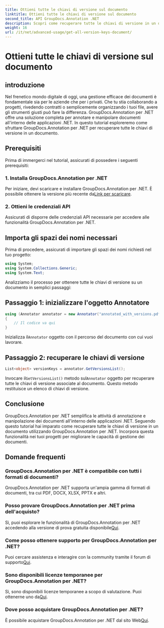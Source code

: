 ```yaml
---
title: Ottieni tutte le chiavi di versione sul documento
linktitle: Ottieni tutte le chiavi di versione sul documento
second_title: API GroupDocs.Annotation .NET
description: Scopri come recuperare tutte le chiavi di versione in un documento utilizzando GroupDocs.Annotation per .NET. Migliora le tue capacità di gestione dei documenti con questo pacchetto completo.
weight: 16
url: /it/net/advanced-usage/get-all-version-keys-document/
---
```


# Ottieni tutte le chiavi di versione sul documento

## introduzione
Nel frenetico mondo digitale di oggi, una gestione efficace dei documenti è fondamentale sia per le aziende che per i privati. Che tu stia collaborando a progetti, rivedendo contratti o semplicemente organizzando i tuoi file, avere gli strumenti giusti può fare la differenza. GroupDocs.Annotation per .NET offre una soluzione completa per annotare e manipolare documenti all'interno delle applicazioni .NET. In questo tutorial esploreremo come sfruttare GroupDocs.Annotation per .NET per recuperare tutte le chiavi di versione in un documento.
## Prerequisiti
Prima di immergerci nel tutorial, assicurati di possedere i seguenti prerequisiti:
### 1. Installa GroupDocs.Annotation per .NET
 Per iniziare, devi scaricare e installare GroupDocs.Annotation per .NET. È possibile ottenere la versione più recente da[Link per scaricare](https://releases.groupdocs.com/annotation/net/).
### 2. Ottieni le credenziali API
Assicurati di disporre delle credenziali API necessarie per accedere alle funzionalità GroupDocs.Annotation per .NET.

## Importa gli spazi dei nomi necessari
Prima di procedere, assicurati di importare gli spazi dei nomi richiesti nel tuo progetto:
```csharp
using System;
using System.Collections.Generic;
using System.Text;
```

Analizziamo il processo per ottenere tutte le chiavi di versione su un documento in semplici passaggi:
## Passaggio 1: inizializzare l'oggetto Annotatore
```csharp
using (Annotator annotator = new Annotator("annotated_with_versions.pdf"))
{
    // Il codice va qui
}
```
 Inizializza il`Annotator` oggetto con il percorso del documento con cui vuoi lavorare.
## Passaggio 2: recuperare le chiavi di versione
```csharp
List<object> versionKeys = annotator.GetVersionsList();
```
 Invocare il`GetVersionsList()` metodo sul`Annotator` oggetto per recuperare tutte le chiavi di versione associate al documento. Questo metodo restituisce un elenco di chiavi di versione.

## Conclusione
GroupDocs.Annotation per .NET semplifica le attività di annotazione e manipolazione dei documenti all'interno delle applicazioni .NET. Seguendo questo tutorial hai imparato come recuperare tutte le chiavi di versione in un documento utilizzando GroupDocs.Annotation per .NET. Incorpora questa funzionalità nei tuoi progetti per migliorare le capacità di gestione dei documenti.
## Domande frequenti
### GroupDocs.Annotation per .NET è compatibile con tutti i formati di documenti?
GroupDocs.Annotation per .NET supporta un'ampia gamma di formati di documenti, tra cui PDF, DOCX, XLSX, PPTX e altri.
### Posso provare GroupDocs.Annotation per .NET prima dell'acquisto?
 Sì, puoi esplorare le funzionalità di GroupDocs.Annotation per .NET accedendo alla versione di prova gratuita disponibile[Qui](https://releases.groupdocs.com/).
### Come posso ottenere supporto per GroupDocs.Annotation per .NET?
 Puoi cercare assistenza e interagire con la community tramite il forum di supporto[Qui](https://forum.groupdocs.com/c/annotation/10).
### Sono disponibili licenze temporanee per GroupDocs.Annotation per .NET?
 Sì, sono disponibili licenze temporanee a scopo di valutazione. Puoi ottenerne uno da[Qui](https://purchase.groupdocs.com/temporary-license/).
### Dove posso acquistare GroupDocs.Annotation per .NET?
 È possibile acquistare GroupDocs.Annotation per .NET dal sito Web[Qui](https://purchase.groupdocs.com/buy).